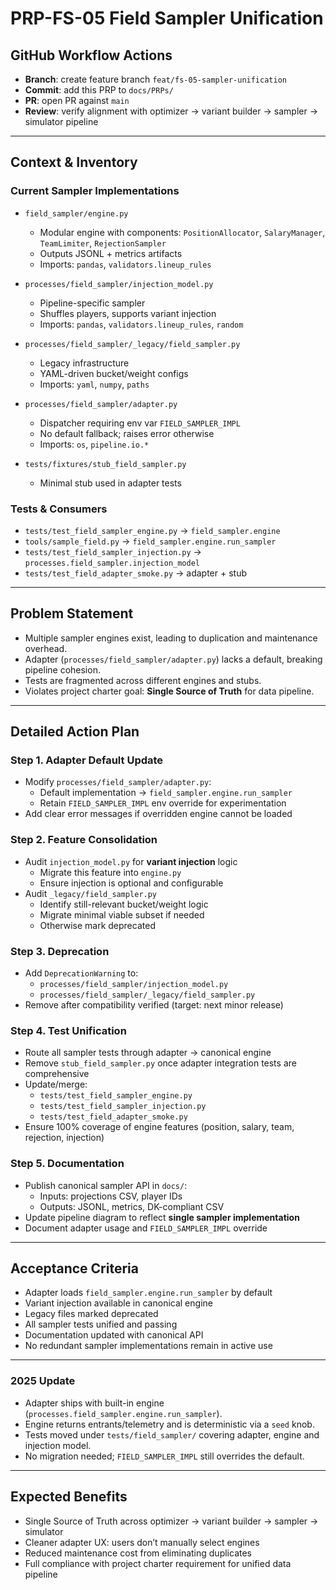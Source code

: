 # PRP-FS-05 Field Sampler Unification

## GitHub Workflow Actions
- **Branch**: create feature branch `feat/fs-05-sampler-unification`
- **Commit**: add this PRP to `docs/PRPs/`
- **PR**: open PR against `main`
- **Review**: verify alignment with optimizer → variant builder → sampler → simulator pipeline


---

## Context & Inventory

### Current Sampler Implementations
- `field_sampler/engine.py`
  - Modular engine with components: `PositionAllocator`, `SalaryManager`, `TeamLimiter`, `RejectionSampler`
  - Outputs JSONL + metrics artifacts
  - Imports: `pandas`, `validators.lineup_rules`

- `processes/field_sampler/injection_model.py`
  - Pipeline-specific sampler
  - Shuffles players, supports variant injection
  - Imports: `pandas`, `validators.lineup_rules`, `random`

- `processes/field_sampler/_legacy/field_sampler.py`
  - Legacy infrastructure
  - YAML-driven bucket/weight configs
  - Imports: `yaml`, `numpy`, `paths`

- `processes/field_sampler/adapter.py`
  - Dispatcher requiring env var `FIELD_SAMPLER_IMPL`
  - No default fallback; raises error otherwise
  - Imports: `os`, `pipeline.io.*`

- `tests/fixtures/stub_field_sampler.py`
  - Minimal stub used in adapter tests

### Tests & Consumers
- `tests/test_field_sampler_engine.py` → `field_sampler.engine`
- `tools/sample_field.py` → `field_sampler.engine.run_sampler`
- `tests/test_field_sampler_injection.py` → `processes.field_sampler.injection_model`
- `tests/test_field_adapter_smoke.py` → adapter + stub

---

## Problem Statement
- Multiple sampler engines exist, leading to duplication and maintenance overhead.
- Adapter (`processes/field_sampler/adapter.py`) lacks a default, breaking pipeline cohesion.
- Tests are fragmented across different engines and stubs.
- Violates project charter goal: **Single Source of Truth** for data pipeline.

---

## Detailed Action Plan

### Step 1. Adapter Default Update
- Modify `processes/field_sampler/adapter.py`:
  - Default implementation → `field_sampler.engine.run_sampler`
  - Retain `FIELD_SAMPLER_IMPL` env override for experimentation
- Add clear error messages if overridden engine cannot be loaded

### Step 2. Feature Consolidation
- Audit `injection_model.py` for **variant injection** logic
  - Migrate this feature into `engine.py`
  - Ensure injection is optional and configurable
- Audit `_legacy/field_sampler.py`
  - Identify still-relevant bucket/weight logic
  - Migrate minimal viable subset if needed
  - Otherwise mark deprecated

### Step 3. Deprecation
- Add `DeprecationWarning` to:
  - `processes/field_sampler/injection_model.py`
  - `processes/field_sampler/_legacy/field_sampler.py`
- Remove after compatibility verified (target: next minor release)

### Step 4. Test Unification
- Route all sampler tests through adapter → canonical engine
- Remove `stub_field_sampler.py` once adapter integration tests are comprehensive
- Update/merge:
  - `tests/test_field_sampler_engine.py`
  - `tests/test_field_sampler_injection.py`
  - `tests/test_field_adapter_smoke.py`
- Ensure 100% coverage of engine features (position, salary, team, rejection, injection)

### Step 5. Documentation
- Publish canonical sampler API in `docs/`:
  - Inputs: projections CSV, player IDs
  - Outputs: JSONL, metrics, DK-compliant CSV
- Update pipeline diagram to reflect **single sampler implementation**
- Document adapter usage and `FIELD_SAMPLER_IMPL` override

---

## Acceptance Criteria
- Adapter loads `field_sampler.engine.run_sampler` by default
- Variant injection available in canonical engine
- Legacy files marked deprecated
- All sampler tests unified and passing
- Documentation updated with canonical API
- No redundant sampler implementations remain in active use

---

### 2025 Update
- Adapter ships with built-in engine (`processes.field_sampler.engine.run_sampler`).
- Engine returns entrants/telemetry and is deterministic via a `seed` knob.
- Tests moved under `tests/field_sampler/` covering adapter, engine and injection model.
- No migration needed; `FIELD_SAMPLER_IMPL` still overrides the default.

---

## Expected Benefits
- Single Source of Truth across optimizer → variant builder → sampler → simulator
- Cleaner adapter UX: users don’t manually select engines
- Reduced maintenance cost from eliminating duplicates
- Full compliance with project charter requirement for unified data pipeline
